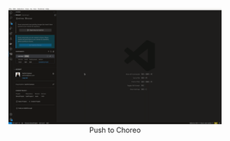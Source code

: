 <figure align="center">
  <img alt="All Open Sidebar Views" src="../../docs/choreo-extension/images/PushToChoreo.gif">
  <figcaption>Push to Choreo</figcaption>
</figure>